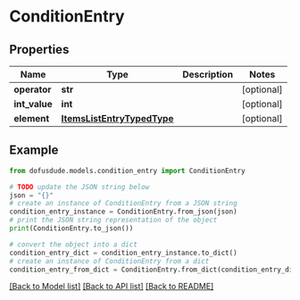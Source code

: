 # ConditionEntry



## Properties

Name | Type | Description | Notes
------------ | ------------- | ------------- | -------------
**operator** | **str** |  | [optional] 
**int_value** | **int** |  | [optional] 
**element** | [**ItemsListEntryTypedType**](ItemsListEntryTypedType.md) |  | [optional] 

## Example

```python
from dofusdude.models.condition_entry import ConditionEntry

# TODO update the JSON string below
json = "{}"
# create an instance of ConditionEntry from a JSON string
condition_entry_instance = ConditionEntry.from_json(json)
# print the JSON string representation of the object
print(ConditionEntry.to_json())

# convert the object into a dict
condition_entry_dict = condition_entry_instance.to_dict()
# create an instance of ConditionEntry from a dict
condition_entry_from_dict = ConditionEntry.from_dict(condition_entry_dict)
```
[[Back to Model list]](../README.md#documentation-for-models) [[Back to API list]](../README.md#documentation-for-api-endpoints) [[Back to README]](../README.md)


